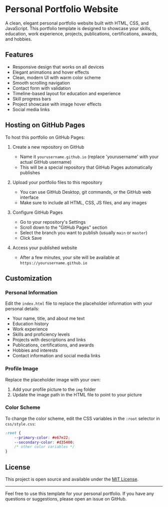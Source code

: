 # Personal Portfolio Website

A clean, elegant personal portfolio website built with HTML, CSS, and JavaScript. This portfolio template is designed to showcase your skills, education, work experience, projects, publications, certifications, awards, and hobbies.

## Features

- Responsive design that works on all devices
- Elegant animations and hover effects
- Clean, modern UI with warm color scheme
- Smooth scrolling navigation
- Contact form with validation
- Timeline-based layout for education and experience
- Skill progress bars
- Project showcase with image hover effects
- Social media links

## Hosting on GitHub Pages

To host this portfolio on GitHub Pages:

1. Create a new repository on GitHub
   - Name it `yourusername.github.io` (replace 'yourusername' with your actual GitHub username)
   - This will be a special repository that GitHub Pages automatically publishes

2. Upload your portfolio files to this repository
   - You can use GitHub Desktop, git commands, or the GitHub web interface
   - Make sure to include all HTML, CSS, JS files, and any images

3. Configure GitHub Pages
   - Go to your repository's Settings
   - Scroll down to the "GitHub Pages" section
   - Select the branch you want to publish (usually `main` or `master`)
   - Click Save

4. Access your published website
   - After a few minutes, your site will be available at `https://yourusername.github.io`

## Customization

### Personal Information

Edit the `index.html` file to replace the placeholder information with your personal details:

- Your name, title, and about me text
- Education history
- Work experience
- Skills and proficiency levels
- Projects with descriptions and links
- Publications, certifications, and awards
- Hobbies and interests
- Contact information and social media links

### Profile Image

Replace the placeholder image with your own:

1. Add your profile picture to the `img` folder
2. Update the image path in the HTML file to point to your picture

### Color Scheme

To change the color scheme, edit the CSS variables in the `:root` selector in `css/style.css`:

```css
:root {
    --primary-color: #e67e22;
    --secondary-color: #d35400;
    /* other color variables */
}
```

## License

This project is open source and available under the [MIT License](LICENSE).

---

Feel free to use this template for your personal portfolio. If you have any questions or suggestions, please open an issue on GitHub. 
